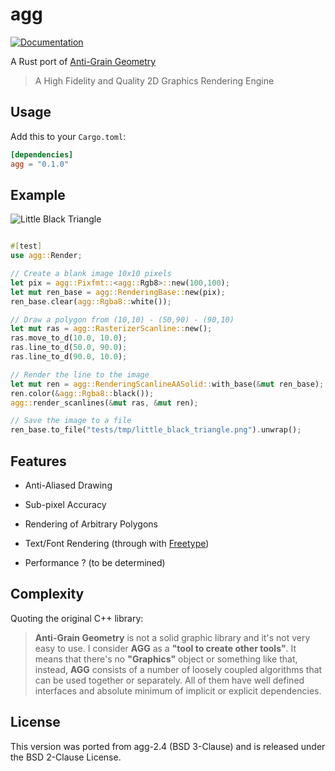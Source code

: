 agg
===

[![Documentation](https://docs.rs/agg/badge.svg)](https://docs.rs/agg)

A Rust port of [Anti-Grain Geometry](http://www.antigrain.com/)

> A High Fidelity and Quality 2D Graphics Rendering Engine

## Usage

Add this to your `Cargo.toml`:

```toml
[dependencies]
agg = "0.1.0"
```

## Example

![Little Black Triangle](https://github.com/savage13/agg/blob/master/tests/little_black_triangle.png)

```rust

#[test]
use agg::Render;

// Create a blank image 10x10 pixels
let pix = agg::Pixfmt::<agg::Rgb8>::new(100,100);
let mut ren_base = agg::RenderingBase::new(pix);
ren_base.clear(agg::Rgba8::white());

// Draw a polygon from (10,10) - (50,90) - (90,10)
let mut ras = agg::RasterizerScanline::new();
ras.move_to_d(10.0, 10.0);
ras.line_to_d(50.0, 90.0);
ras.line_to_d(90.0, 10.0);

// Render the line to the image
let mut ren = agg::RenderingScanlineAASolid::with_base(&mut ren_base);
ren.color(&agg::Rgba8::black());
agg::render_scanlines(&mut ras, &mut ren);

// Save the image to a file
ren_base.to_file("tests/tmp/little_black_triangle.png").unwrap();
```

## Features

  - Anti-Aliased Drawing
  - Sub-pixel Accuracy
  - Rendering of Arbitrary Polygons
  - Text/Font Rendering (through with [Freetype](https://www.freetype.org/))

  - Performance ? (to be determined)


## Complexity

Quoting the original C++ library:

> **Anti-Grain Geometry** is not a solid graphic library and it's not very easy to use. I consider **AGG** as a **"tool to create other tools"**. It means that there's no **"Graphics"** object or something like that, instead, **AGG** consists of a number of loosely coupled algorithms that can be used together or separately. All of them have well defined interfaces and absolute minimum of implicit or explicit dependencies.

## License

This version was ported from agg-2.4 (BSD 3-Clause) and is released
under the BSD 2-Clause License.


